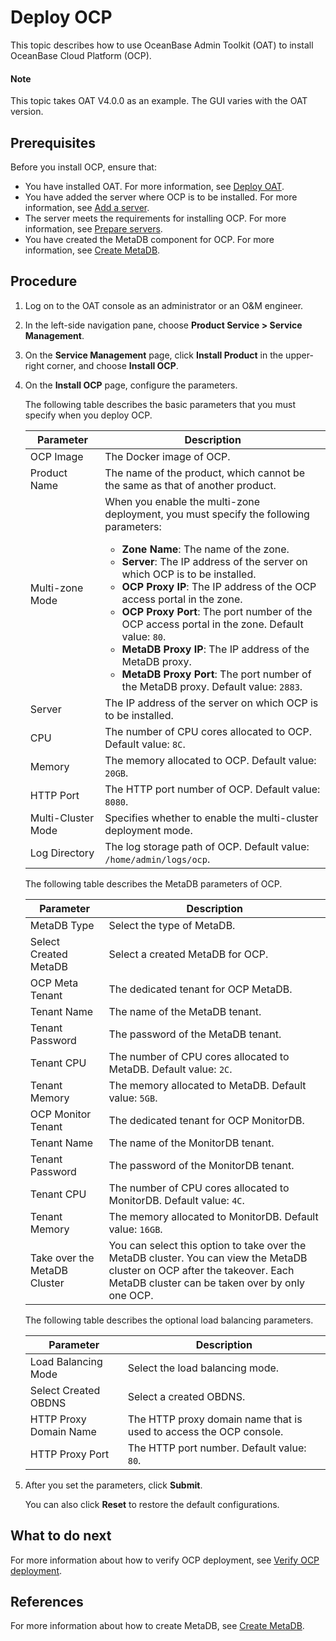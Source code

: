 # Deploy OCP

This topic describes how to use OceanBase Admin Toolkit (OAT) to install OceanBase Cloud Platform (OCP).

  <main id="notice" type='explain'>
    <h4>Note</h4>
    <p>This topic takes OAT V4.0.0 as an example. The GUI varies with the OAT version. </p>
  </main>

## Prerequisites

Before you install OCP, ensure that:

* You have installed OAT. For more information, see [Deploy OAT](../1.configure-deployment-environment/1.deploy-oat.md).
* You have added the server where OCP is to be installed. For more information, see [Add a server](../1.configure-deployment-environment/5.add-server.md).
* The server meets the requirements for installing OCP. For more information, see [Prepare servers](../../2.preparations-before-deployment/1.prepare-server.md).
* You have created the MetaDB component for OCP. For more information, see [Create MetaDB](../1.configure-deployment-environment/7.create-metadb.md).

## Procedure

1. Log on to the OAT console as an administrator or an O&M engineer.

2. In the left-side navigation pane, choose **Product Service \> Service Management**.

3. On the **Service Management** page, click **Install Product** in the upper-right corner, and choose **Install OCP**.

   <!-- ![1](https://obbusiness-private.oss-cn-shanghai.aliyuncs.com/doc/img/observer-enterprise/V4.0.0/4.deploy-the-oceanbase-database/OAT/deploy-ocp/1%E5%AE%89%E8%A3%85OCP.png) -->

4. On the **Install OCP** page, configure the parameters.

   The following table describes the basic parameters that you must specify when you deploy OCP.

   | Parameter | Description |
   |------|------|
   | OCP Image | The Docker image of OCP.  |
   | Product Name | The name of the product, which cannot be the same as that of another product.  |
   | Multi-zone Mode | When you enable the multi-zone deployment, you must specify the following parameters:<ul><li>**Zone Name**: The name of the zone. </li><li> **Server**: The IP address of the server on which OCP is to be installed. </li><li>**OCP Proxy IP**: The IP address of the OCP access portal in the zone. </li><li>**OCP Proxy Port**: The port number of the OCP access portal in the zone. Default value: `80`. </li><li>**MetaDB Proxy IP**: The IP address of the MetaDB proxy. </li><li>**MetaDB Proxy Port**: The port number of the MetaDB proxy. Default value: `2883`.  |
   | Server | The IP address of the server on which OCP is to be installed.  |
   | CPU | The number of CPU cores allocated to OCP. Default value: `8C`.  |
   | Memory | The memory allocated to OCP. Default value: `20GB`.  |
   | HTTP Port | The HTTP port number of OCP. Default value: `8080`.  |
   | Multi-Cluster Mode | Specifies whether to enable the multi-cluster deployment mode.  |
   | Log Directory | The log storage path of OCP. Default value: `/home/admin/logs/ocp`.  |

   <!-- ![2](https://obbusiness-private.oss-cn-shanghai.aliyuncs.com/doc/img/observer-enterprise/V4.0.0/4.deploy-the-oceanbase-database/OAT/deploy-ocp/2%E5%9F%BA%E7%A1%80%E9%85%8D%E7%BD%AE.png) -->

   The following table describes the MetaDB parameters of OCP.

   | Parameter | Description |
   |------|------|
   | MetaDB Type | Select the type of MetaDB.  |
   | Select Created MetaDB | Select a created MetaDB for OCP.  |
   | OCP Meta Tenant | The dedicated tenant for OCP MetaDB.  |
   | Tenant Name | The name of the MetaDB tenant.  |
   | Tenant Password | The password of the MetaDB tenant.  |
   | Tenant CPU | The number of CPU cores allocated to MetaDB. Default value: `2C`.  |
   | Tenant Memory | The memory allocated to MetaDB. Default value: `5GB`.  |
   | OCP Monitor Tenant | The dedicated tenant for OCP MonitorDB.  |
   | Tenant Name | The name of the MonitorDB tenant.  |
   | Tenant Password | The password of the MonitorDB tenant.  |
   | Tenant CPU | The number of CPU cores allocated to MonitorDB. Default value: `4C`.  |
   | Tenant Memory | The memory allocated to MonitorDB. Default value: `16GB`.  |
   | Take over the MetaDB Cluster | You can select this option to take over the MetaDB cluster. You can view the MetaDB cluster on OCP after the takeover. Each MetaDB cluster can be taken over by only one OCP.  |

   <!-- ![3](https://obbusiness-private.oss-cn-shanghai.aliyuncs.com/doc/img/observer-enterprise/V4.0.0/4.deploy-the-oceanbase-database/OAT/deploy-ocp/3metadb%E9%85%8D%E7%BD%AE.png) -->

   The following table describes the optional load balancing parameters.

   | Parameter | Description |
   |------|------|
   | Load Balancing Mode | Select the load balancing mode.  |
   | Select Created OBDNS | Select a created OBDNS.  |
   | HTTP Proxy Domain Name | The HTTP proxy domain name that is used to access the OCP console.  |
   | HTTP Proxy Port | The HTTP port number. Default value: `80`.  |

   <!-- ![4](https://obbusiness-private.oss-cn-shanghai.aliyuncs.com/doc/img/observer-enterprise/V4.0.0/4.deploy-the-oceanbase-database/OAT/deploy-ocp/4%E8%B4%9F%E8%BD%BD%E5%9D%87%E8%A1%A1%E9%85%8D%E7%BD%AE.png) -->

5. After you set the parameters, click **Submit**.

   You can also click **Reset** to restore the default configurations.

## What to do next

For more information about how to verify OCP deployment, see [Verify OCP deployment](3.post-deployment-check-ocp-graphical.md).

## References

For more information about how to create MetaDB, see [Create MetaDB](../1.configure-deployment-environment/7.create-metadb.md).
